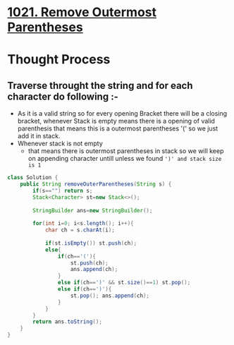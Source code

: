 # [**1021. Remove Outermost Parentheses**](https://leetcode.com/problems/remove-outermost-parentheses/)

# Thought Process
## Traverse throught the string and for each character do following :-
- As it is a valid string so for every opening Bracket there will be a closing bracket, whenever Stack is empty means there is a opening of valid parenthesis that means this is a outermost parentheses '(' so we just add it in stack.
- Whenever stack is not empty
	- that means there is outermost parentheses in stack so we will keep on appending character untill unless we found ```')' and stack size is 1```
```java
class Solution {
    public String removeOuterParentheses(String s) {
        if(s=="") return s;
        Stack<Character> st=new Stack<>();
        
        StringBuilder ans=new StringBuilder();
        
        for(int i=0; i<s.length(); i++){
            char ch = s.charAt(i);
            
            if(st.isEmpty()) st.push(ch);
            else{
                if(ch=='('){
                    st.push(ch);
                    ans.append(ch);
                }
                else if(ch==')' && st.size()==1) st.pop();
                else if(ch==')'){
                    st.pop(); ans.append(ch);
                }
            }
        }
        return ans.toString();
    }
}
```